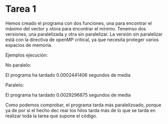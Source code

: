 # Tarea 1

Hemos creado el programa con dos funciones, una para encontrar el máximo del vector y otora para encontrar el mínimo. Tenemso dos versiones,
una paralelizada y otra sin paralelizar. La versión sin paralelizar está con la directiva de openMP critical, ya que necesita proteger varios 
espacios de memoria.

Ejemplos ejecución:

No paralelo:

El programa ha tardado 0.0002441406 segundos de media

Paralelo:

El programa ha tardado 0.0029296875 segundos de media

Como podemos comprobar, el programa tarda más paralelizoado, porque ya de por si el hecho dec rear los hilos tarda más de lo que se 
tarda en realizar toda la tarea que supone el código.